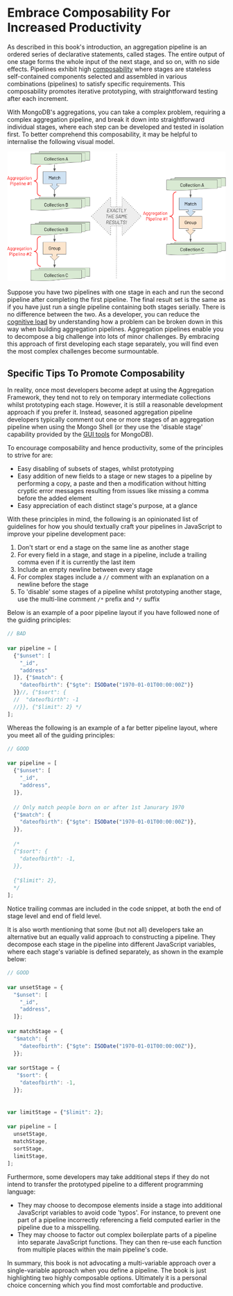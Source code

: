 # Embrace Composability For Increased Productivity

As described in this book's introduction, an aggregation pipeline is an ordered series of declarative statements, called stages. The entire output of one stage forms the whole input of the next stage, and so on, with no side effects. Pipelines exhibit high [composability](https://en.wikipedia.org/wiki/Composability) where stages are stateless self-contained components selected and assembled in various combinations (pipelines) to satisfy specific requirements. This composability promotes iterative prototyping, with straightforward testing after each increment.

With MongoDB's aggregations, you can take a complex problem, requiring a complex aggregation pipeline, and break it down into straightforward individual stages, where each step can be developed and tested in isolation first. To better comprehend this composability, it may be helpful to internalise the following visual model.

![Pipelines Equivalence](./pics/pipeline-equivalence.png)

Suppose you have two pipelines with one stage in each and run the second pipeline after completing the first pipeline. The final result set is the same as if you have just run a single pipeline containing both stages serially. There is no difference between the two. As a developer, you can reduce the [cognitive load](https://en.wikipedia.org/wiki/Cognitive_load) by understanding how a problem can be broken down in this way when building aggregation pipelines. Aggregation pipelines enable you to decompose a big challenge into lots of minor challenges. By embracing this approach of first developing each stage separately, you will find even the most complex challenges become surmountable.

## Specific Tips To Promote Composability

In reality, once most developers become adept at using the Aggregation Framework, they tend not to rely on temporary intermediate collections whilst prototyping each stage. However, it is still a reasonable development approach if you prefer it. Instead, seasoned aggregation pipeline developers typically comment out one or more stages of an aggregation pipeline when using the Mongo Shell (or they use the 'disable stage' capability provided by the [GUI tools](./getting-started.md) for MongoDB).

To encourage composability and hence productivity, some of the principles to strive for are:

 * Easy disabling of subsets of stages, whilst prototyping
 * Easy addition of new fields to a stage or new stages to a pipeline by performing a copy, a paste and then a modification without hitting cryptic error messages resulting from issues like missing a comma before the added element
 * Easy appreciation of each distinct stage's purpose, at a glance

With these principles in mind, the following is an opinionated list of guidelines for how you should textually craft your pipelines in JavaScript to improve your pipeline development pace:

 1. Don't start or end a stage on the same line as another stage
 2. For every field in a stage, and stage in a pipeline, include a trailing comma even if it is currently the last item
 3. Include an empty newline between every stage
 4. For complex stages include a `//` comment with an explanation on a newline before the stage
 5. To 'disable' some stages of a pipeline whilst prototyping another stage, use the multi-line comment `/*` prefix and `*/` suffix

Below is an example of a poor pipeline layout if you have followed none of the guiding principles:

```javascript
// BAD

var pipeline = [
  {"$unset": [
    "_id",
    "address"
  ]}, {"$match": {
    "dateofbirth": {"$gte": ISODate("1970-01-01T00:00:00Z")}
  }}//, {"$sort": {
  //  "dateofbirth": -1
  //}}, {"$limit": 2} */
];
```

Whereas the following is an example of a far better pipeline layout, where you meet all of the guiding principles:

```javascript
// GOOD

var pipeline = [
  {"$unset": [
    "_id",
    "address",
  ]},    
    
  // Only match people born on or after 1st Janurary 1970
  {"$match": {
    "dateofbirth": {"$gte": ISODate("1970-01-01T00:00:00Z")},
  }},
  
  /*
  {"$sort": {
    "dateofbirth": -1,
  }},      
    
  {"$limit": 2},  
  */
];
```

Notice trailing commas are included in the code snippet, at both the end of stage level and end of field level.

It is also worth mentioning that some (but not all) developers take an alternative but an equally valid approach to constructing a pipeline. They decompose each stage in the pipeline into different JavaScript variables, where each stage's variable is defined separately, as shown in the example below:

```javascript
// GOOD

var unsetStage = {
  "$unset": [
    "_id",
    "address",
  ]};    

var matchStage = {
  "$match": {
    "dateofbirth": {"$gte": ISODate("1970-01-01T00:00:00Z")},
  }};

var sortStage = {
   "$sort": {
    "dateofbirth": -1,
  }}; 


var limitStage = {"$limit": 2};
    
var pipeline = [
  unsetStage,
  matchStage,
  sortStage,
  limitStage,
];
```

Furthermore, some developers may take additional steps if they do not intend to transfer the prototyped pipeline to a different programming language:

 * They may choose to decompose elements inside a stage into additional JavaScript variables to avoid code 'typos'. For instance, to prevent one part of a pipeline incorrectly referencing a field computed earlier in the pipeline due to a misspelling.
 * They may choose to factor out complex boilerplate parts of a pipeline into separate JavaScript functions. They can then re-use each function from multiple places within the main pipeline's code.

In summary, this book is not advocating a multi-variable approach over a single-variable approach when you define a pipeline. The book is just highlighting two highly composable options. Ultimately it is a personal choice concerning which you find most comfortable and productive. 


